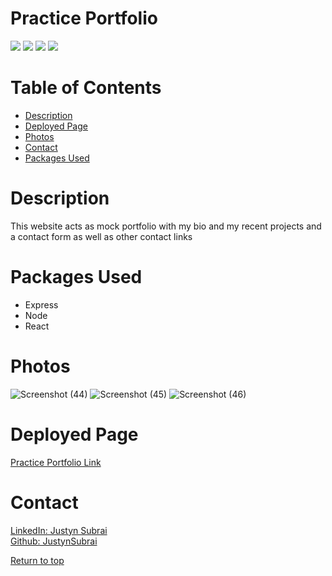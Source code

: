 # Practice Portfolio

![](https://img.shields.io/badge/Javascript-yellow.svg)
![](https://img.shields.io/badge/Express.js-orange.svg)
![](https://img.shields.io/badge/Node.js-green.svg)
![](https://img.shields.io/badge/React-blue.svg)



# Table of Contents
* [Description](#description)
* [Deployed Page](#deployed-page)
* [Photos](#photos)
* [Contact](#contact)
* [Packages Used](#packages-used)

# Description

<p>This website acts as mock portfolio with my bio and my recent projects and a contact form as well as other contact links</p>


# Packages Used
  * Express
  * Node
  * React

# Photos

![Screenshot (44)](https://user-images.githubusercontent.com/93629180/175177134-2025a210-7555-483f-bbad-5494a7f706cf.png)
![Screenshot (45)](https://user-images.githubusercontent.com/93629180/175177157-25f1e528-a6a9-4191-932a-d2bb7353af2a.png)
![Screenshot (46)](https://user-images.githubusercontent.com/93629180/175177164-c347f263-9c57-4b77-a589-81525bb56ff5.png)


# Deployed Page
<a href="https://justynsubrai.github.io/Justyns-Portfolio/#/">Practice Portfolio Link</a> 
 
# Contact
<a href="https://www.linkedin.com/in/justyn-subrai-856584224/">LinkedIn: Justyn Subrai </a><br>
<a href="https://github.com/JustynSubrai">Github: JustynSubrai</a><br>

[Return to top](#practiceportfolio)
